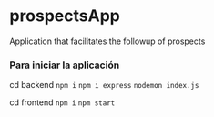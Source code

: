 # prospectsApp
Application that facilitates the followup of prospects


### Para iniciar la aplicación

cd backend
`npm i`
`npm i express`
`nodemon index.js`

cd frontend
`npm i`
`npm start`


